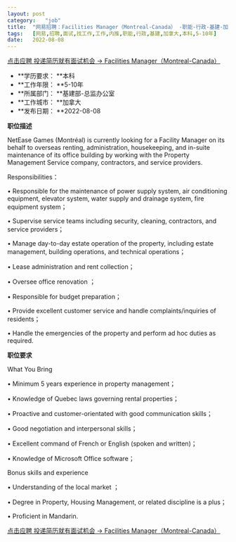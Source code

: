 ```yaml
---
layout:	post
category:	"job"
title:	"网易招聘：Facilities Manager（Montreal-Canada） -职能-行政-基建-加拿大本科5-10年"
tags:	[网易,招聘,面试,找工作,工作,内推,职能,行政,基建,加拿大,本科,5-10年]
date:	2022-08-08
---
```


[点击应聘 投递简历就有面试机会 ->  Facilities Manager（Montreal-Canada） ](http://mobile.bole.netease.com/bole/boleDetail?id=41266&employeeId=346f03c3cda5f04c&key=all)



- **学历要求： **本科
- **工作年限： **5-10年
- **所属部门： **基建部-总监办公室
- **工作城市： **加拿大
- **发布日期： **2022-08-08



**职位描述**

NetEase Games (Montréal) is currently looking for a Facility Manager on its behalf to overseas renting, administration, housekeeping, and in-suite maintenance of its office building by working with the Property Management Service company, contractors, and service providers.



Responsibilities：

•	Responsible for the maintenance of power supply system, air conditioning equipment, elevator system, water supply and drainage system, fire equipment system；

•	Supervise service teams including security, cleaning, contractors, and service providers；

•	Manage day-to-day estate operation of the property, including estate management, building operations, and technical operations；

•	Lease administration and rent collection；

•	Oversee office renovation ；

•	Responsible for budget preparation；

•	Provide excellent customer service and handle complaints/inquiries of residents；

•	Handle the emergencies of the property and perform ad hoc duties as required.





**职位要求**

What You Bring

•	Minimum 5 years experience in property management；

•	Knowledge of Quebec laws governing rental properties；

•	Proactive and customer-orientated with good communication skills；

•	Good negotiation and interpersonal skills；

•	Excellent command of French or English (spoken and written)；

•	Knowledge of Microsoft Office software；



Bonus skills and experience

•	Understanding of the local market ；

•	Degree in Property, Housing Management, or related discipline is a plus；

•	Proficient in Mandarin.





[点击应聘 投递简历就有面试机会 ->  Facilities Manager（Montreal-Canada） ](http://mobile.bole.netease.com/bole/boleDetail?id=41266&employeeId=346f03c3cda5f04c&key=all)